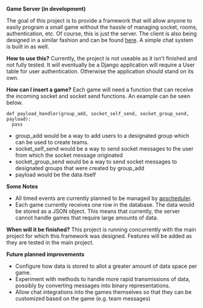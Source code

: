 **Game Server (in development)**

The goal of this project is to provide a framework that will allow anyone to easily program a small game without the hassle of managing socket, rooms, authentication, etc. Of course, this is just the server. The client is also being designed in a similar fashion and can be found [here](https://github.com/swagufied/trivia-app-client). A simple chat system is built in as well.

**How to use this?**
Currently, the project is not useable as it isn't finished and not fully tested. It will eventually be a Django application will require a User table for user authentication. Otherwise the application should stand on its own.

**How can I insert a game?**
Each game will need a function that can receive the incoming socket and socket send functions. An example can be seen below.
```
def payload_handler(group_add, socket_self_send, socket_group_send, payload):
  pass
```
- group_add would be a way to add users to a designated group which can be used to create teams.
- socket_self_send would be a way to send socket messages to the user from which the socket message originated
- socket_group_send would be a way to send socket messages to designated groups that were created by group_add
- payload would be the data itself

**Some Notes**
- All timed events are currently planned to be managed by [apscheduler](https://apscheduler.readthedocs.io/en/latest/).
- Each game currently receives one row in the database. The data would be stored as a JSON object. This means that currently, the server cannot handle games that require large amounts of data.

**When will it be finished?**
This project is running concurrently with the main project for which this framework was designed. Features will be added as they are tested in the main project.

**Future planned improvements**
- Configure how data is stored to allot a greater amount of data space per game.
- Experiment with methods to handle more rapid transmissions of data, possibly by converting messages into binary representations.
- Allow chat integrations into the games themselves so that they can be customized based on the game (e.g. team messages)
